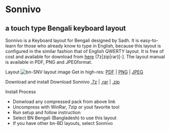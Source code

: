# Sonnivo
## a touch type Bengali keyboard layout

Sonnivo is a Keyboard layout for Bengali designed by Sadh. It is easy-to-learn for those who already know to type in English, 
because this layout is configured in the similar fashion that of English QWERTY layout. It is free of cost and available for download from [here](http://ns.nafsadh.com/sonnivo.html) (7z|zip|rar)[-]. The layout manual is available in PDF, PNG and JPEGformat.

Layout
![bn-SNV layout image](http://nafsadh.com//img/bn-SNV.png)
Get in high-res: 	[PDF](http://nafsadh.files.wordpress.com/2010/12/bn-snv.pdf) 
| [PNG](http://nafsadh.files.wordpress.com/2010/12/bn-snv.png) 
| [JPEG](http://nafsadh.files.wordpress.com/2010/12/bn-snv.jpg)

Download and install
Download Sonnivo 	[.7z](http://ns.nafsadh.com/sonnivo.7z) 
| [.rar](http://ns.nafsadh.com/sonnivo.rar)
| [.zip](http://ns.nafsadh.com/sonnivo.zip)

Install Process
- Donwload any compressed pack from above link
- Uncompress with WinRar, 7zip or yout favorite tool
- Run setup and follow instruction
- Select BN Bengali (Bangladesh) to use this layout
- If you have other bn-BD layouts, select Sonnivo

